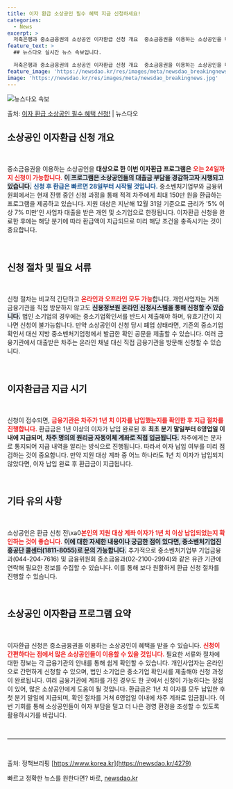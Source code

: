 ```yaml
---
title: 이자 환급 소상공인 필수 혜택 지금 신청하세요!
categories:
  - News
excerpt: >
  저축은행과 중소금융권의 소상공인 이자환급 신청 개요  중소금융권을 이용하는 소상공인을 대상으로 한 2분기 이…
feature_text: >
  ## 뉴스다오 실시간 뉴스 속보입니다.

  저축은행과 중소금융권의 소상공인 이자환급 신청 개요  중소금융권을 이용하는 소상공인을 대상으로 한 2분기 이…
feature_image: 'https://newsdao.kr/res/images/meta/newsdao_breakingnews.jpg'
image: 'https://newsdao.kr/res/images/meta/newsdao_breakingnews.jpg'
---
```


![뉴스다오 속보](https://newsdao.kr/res/images/meta/newsdao_breakingnews.jpg)

<p>출처: <a href="https://newsdao.kr/4279" rel="dofollow">이자 환급 소상공인 필수 혜택 신청!</a> | 뉴스다오</p>

<h2 data-ke-size="size26">소상공인 이자환급 신청 개요</h2>

<p data-ke-size="size16">&nbsp;</p>

중소금융권을 이용하는 소상공인을 **대상으로 한 이번 이자환급 프로그램은** <b><span style="color: #ee2323;">오는 24일까지 신청이 가능합니다.</span></b> <b><span style="background-color: #21538527;">이 프로그램은 소상공인들의 대출금 부담을 경감하고자 시행되고 있습니다.</span></b> <b><span style="color: #1a5490;">신청 후 환급은 빠르면 28일부터 시작될 것입니다.</span></b> 중소벤처기업부와 금융위원회에서는 현재 진행 중인 신청 과정을 통해 적격 차주에게 최대 150만 원을 환급하는 프로그램을 제공하고 있습니다. 지원 대상은 지난해 12월 31일 기준으로 금리가 '5% 이상 7% 미만'인 사업자 대출을 받은 개인 및 소기업으로 한정됩니다. 이자환급 신청을 완료한 후에는 해당 분기에 따라 환급액이 지급되므로 미리 해당 조건을 충족시키는 것이 중요합니다.

<p data-ke-size="size16">&nbsp;</p>

<h2 data-ke-size="size26">신청 절차 및 필요 서류</h2>

<p data-ke-size="size16">&nbsp;</p>

신청 절차는 비교적 간단하고 <b><span style="color: #ee2323;">온라인과 오프라인 모두 가능</span></b>합니다. 개인사업자는 거래 금융기관을 직접 방문하지 않고도 <b><span style="background-color: #21538527;">신용정보원 온라인 신청시스템을 통해 신청할 수 있습니다.</span></b> 법인 소기업의 경우에는 중소기업확인서를 반드시 제출해야 하며, 유효기간이 지나면 신청이 불가능합니다. 만약 소상공인이 신청 당시 폐업 상태라면, 기존의 중소기업확인서 대신 지방 중소벤처기업청에서 발급한 확인 공문을 제출할 수 있습니다. 여러 금융기관에서 대출받은 차주는 온라인 채널 대신 직접 금융기관을 방문해 신청할 수 있습니다.

<p data-ke-size="size16">&nbsp;</p>

<h2 data-ke-size="size26">이자환급금 지급 시기</h2>

<p data-ke-size="size16">&nbsp;</p>

신청이 접수되면, <b><span style="color: #ee2323;">금융기관은 차주가 1년 치 이자를 납입했는지를 확인한 후 지급 절차를 진행합니다.</span></b> 환급금은 1년 이상의 이자가 납입 완료된 후 **최초 분기 말일부터 6영업일 이내에 지급되며**, <b><span style="background-color: #21538527;">차주 명의의 원리금 자동이체 계좌로 직접 입금됩니다.</span></b> 차주에게는 문자로 통지되어 지급 내역을 알리는 방식으로 진행됩니다. 따라서 이자 납입 여부를 미리 점검하는 것이 중요합니다. 만약 지원 대상 계좌 중 어느 하나라도 1년 치 이자가 납입되지 않았다면, 이자 납입 완료 후 환급금이 지급됩니다.

<p data-ke-size="size16">&nbsp;</p>

<h2 data-ke-size="size26">기타 유의 사항</h2>

<p data-ke-size="size16">&nbsp;</p>

소상공인은 환급 신청 전\xa0<b><span style="color: #ee2323;">본인의 지원 대상 계좌 이자가 1년 치 이상 납입되었는지 확인하는 것이 좋습니다.</span></b> <b><span style="background-color: #21538527;">이에 대한 자세한 내용이나 궁금한 점이 있다면, 중소벤처기업진흥공단 콜센터(1811-8055)로 문의 가능합니다.</span></b> 추가적으로 중소벤처기업부 기업금융과(044-204-7616) 및 금융위원회 중소금융과(02-2100-2994)와 같은 유관 기관에 연락해 필요한 정보를 수집할 수 있습니다. 이를 통해 보다 원활하게 환급 신청 절차를 진행할 수 있습니다.

<p data-ke-size="size16">&nbsp;</p>

<h2 data-ke-size="size26">소상공인 이자환급 프로그램 요약</h2>

<p data-ke-size="size16">&nbsp;</p>

이자환급 신청은 중소금융권을 이용하는 소상공인이 혜택을 받을 수 있습니다. <b><span style="color: #ee2323;">신청이 간편하다는 점에서 많은 소상공인들이 이용할 수 있을 것입니다.</span></b> 필요한 서류와 절차에 대한 정보는 각 금융기관의 안내를 통해 쉽게 확인할 수 있습니다. 개인사업자는 온라인으로 간편하게 신청할 수 있으며, 법인 소기업은 중소기업 확인서를 제출해야 신청 과정이 완료됩니다. 여러 금융기관에 계좌를 가진 경우도 한 곳에서 신청이 가능하다는 장점이 있어, 많은 소상공인에게 도움이 될 것입니다. 환급금은 1년 치 이자를 모두 납입한 후 첫 분기 말일에 지급되며, 확인 절차를 거쳐 6영업일 이내에 차주 계좌로 입금됩니다. 이번 기회를 통해 소상공인들이 이자 부담을 덜고 더 나은 경영 환경을 조성할 수 있도록 활용하시기를 바랍니다.

<p data-ke-size="size16">&nbsp;</p>

<hr>

<p data-ke-size="size16">&nbsp;</p>

출처: 정책브리핑 [https://www.korea.kr](https://newsdao.kr/4279) 

빠르고 정확한 뉴스를 원한다면? 바로, <a href="https://newsdao.kr" rel="dofollow">newsdao.kr</a>


